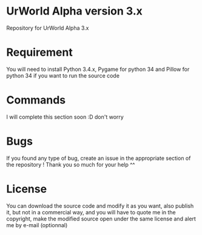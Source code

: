 # UrWorld Alpha version 3.x
Repository for UrWorld Alpha 3.x

# Requirement
You will need to install Python 3.4.x, Pygame for python 34 and Pillow for python 34 if you want to run the source code

# Commands
I will complete this section soon :D don't worry

# Bugs
If you found any type of bug, create an issue in the appropriate section of the repository ! Thank you so much for your help ^^

# License
You can download the source code and modify it as you want, also publish it, but not in a commercial way, and you will have to quote me in the copyright, make the modified source open under the same license and alert me by e-mail (optionnal)
